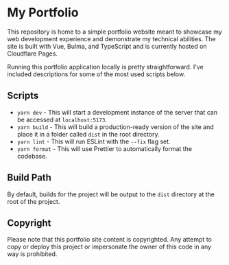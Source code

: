 # My Portfolio

This repository is home to a simple portfolio website meant to showcase my web development experience and demonstrate my technical abilities. The site is built with Vue, Bulma, and TypeScript and is currently hosted on Cloudflare Pages.

Running this portfolio application locally is pretty straightforward. I've included descriptions for some of the most used scripts below.

## Scripts

- `yarn dev` - This will start a development instance of the server that can be accessed at `localhost:5173`.
- `yarn build` - This will build a production-ready version of the site and place it in a folder called `dist` in the root directory.
- `yarn lint` - This will run ESLint with the `--fix` flag set.
- `yarn format` - This will use Prettier to automatically format the codebase.

## Build Path

By default, builds for the project will be output to the `dist` directory at the root of the project.

## Copyright

Please note that this portfolio site content is copyrighted. Any attempt to copy or deploy this project or impersonate the owner of this code in any way is prohibited.
